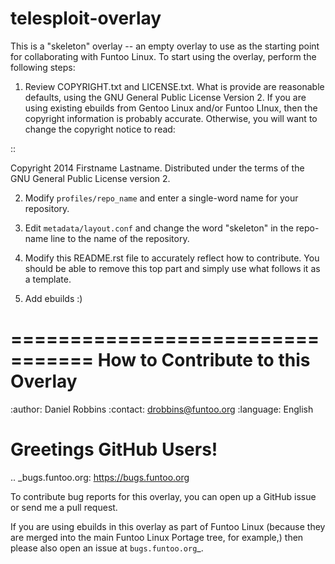 telesploit-overlay
================

This is a "skeleton" overlay -- an empty overlay to use as the starting point
for collaborating with Funtoo Linux. To start using the overlay, perform the
following steps:

1. Review COPYRIGHT.txt and LICENSE.txt. What is provide are reasonable defaults,
   using the GNU General Public License Version 2. If you are using existing ebuilds from
   Gentoo Linux and/or Funtoo LInux, then the copyright information is probably
   accurate. Otherwise, you will want to change the copyright notice to read:

::

  Copyright 2014 Firstname Lastname. Distributed under the terms of the GNU
  General Public License version 2.

2. Modify ``profiles/repo_name`` and enter a single-word name for your repository.

3. Edit ``metadata/layout.conf`` and change the word "skeleton" in the repo-name line
   to the name of the repository.

4. Modify this README.rst file to accurately reflect how to contribute. You should
   be able to remove this top part and simply use what follows it as a template.

5. Add ebuilds :)


=================================
How to Contribute to this Overlay
=================================

:author: Daniel Robbins
:contact: drobbins@funtoo.org
:language: English

Greetings GitHub Users!
=======================

.. _bugs.funtoo.org: https://bugs.funtoo.org

To contribute bug reports for this overlay, you can open up a GitHub issue or send
me a pull request.

If you are using ebuilds in this overlay as part of Funtoo Linux (because they are
merged into the main Funtoo Linux Portage tree, for example,) then
please also open an issue at `bugs.funtoo.org`_.
